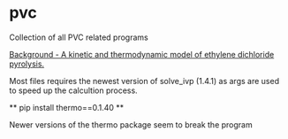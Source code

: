 # pvc
Collection of all PVC related programs

[Background - A kinetic and thermodynamic model of ethylene dichloride pyrolysis.](https://ir.library.louisville.edu/etd/3359/)

Most files requires the newest version of solve_ivp (1.4.1) as args are used to speed up the calcultion process.

** pip install thermo==0.1.40 **

Newer versions of the thermo package seem to break the program
